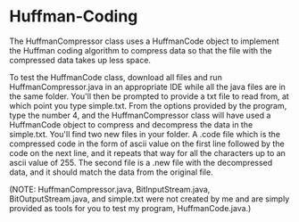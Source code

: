 # Huffman-Coding
The HuffmanCompressor class uses a HuffmanCode object to implement the Huffman coding algorithm to compress data so that the file with the compressed data takes up less space.

To test the HuffmanCode class, download all files and run HuffmanCompressor.java in an appropriate IDE while all the java files are in the same folder. You'll then be prompted to provide a txt file to read from, at which point you type simple.txt. From the options provided by the program, type the number 4, and the HuffmanCompressor class will have used a HuffmanCode object to compress and decompress the data in the simple.txt. You'll find two new files in your folder. A .code file which is the compressed code in the form of ascii value on the first line followed by the code on the next line, and it repeats that way for all the characters up to an ascii value of 255. The second file is a .new file with the decompressed data, and it should match the data from the original file.

(NOTE: HuffmanCompressor.java, BitInputStream.java, BitOutputStream.java, and simple.txt were not created by me and are simply provided as tools for you to test my program, HuffmanCode.java.)
